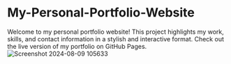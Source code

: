 # My-Personal-Portfolio-Website

Welcome to my personal portfolio website! This project highlights my work, skills, and contact information in a stylish and interactive format. Check out the live version of my portfolio on GitHub Pages.
![Screenshot 2024-08-09 105633](https://github.com/user-attachments/assets/df7bf58d-5e93-41b7-8d64-33d22ac75fab)
